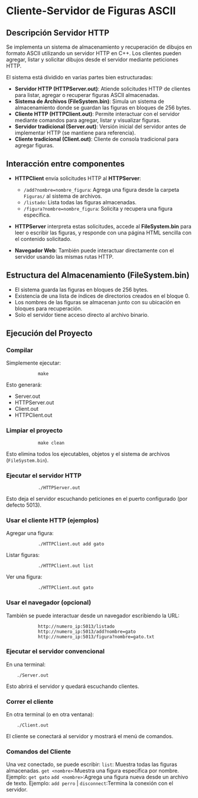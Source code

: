 # Cliente-Servidor de Figuras ASCII

## Descripción Servidor HTTP

Se implementa un sistema de almacenamiento y recuperación de dibujos en formato ASCII utilizando un servidor HTTP en C++. Los clientes pueden agregar, listar y solicitar dibujos desde el servidor mediante peticiones HTTP.

El sistema está dividido en varias partes bien estructuradas:

- **Servidor HTTP (HTTPServer.out)**: Atiende solicitudes HTTP de clientes para listar, agregar o recuperar figuras ASCII almacenadas.
- **Sistema de Archivos (FileSystem.bin)**: Simula un sistema de almacenamiento donde se guardan las figuras en bloques de 256 bytes.
- **Cliente HTTP (HTTPClient.out)**: Permite interactuar con el servidor mediante comandos para agregar, listar y visualizar figuras.
- **Servidor tradicional (Server.out)**: Versión inicial del servidor antes de implementar HTTP (se mantiene para referencia).
- **Cliente tradicional (Client.out)**: Cliente de consola tradicional para agregar figuras.

## Interacción entre componentes

- **HTTPClient** envía solicitudes HTTP al **HTTPServer**:
  - `/add?nombre=nombre_figura`: Agrega una figura desde la carpeta `Figuras/` al sistema de archivos.
  - `/listado`: Lista todas las figuras almacenadas.
  - `/figura?nombre=nombre_figura`: Solicita y recupera una figura específica.

- **HTTPServer** interpreta estas solicitudes, accede al **FileSystem.bin** para leer o escribir las figuras, y responde con una página HTML sencilla con el contenido solicitado.

- **Navegador Web**: También puede interactuar directamente con el servidor usando las mismas rutas HTTP.

## Estructura del Almacenamiento (FileSystem.bin)

- El sistema guarda las figuras en bloques de 256 bytes.
- Existencia de una lista de índices de directorios creados en el bloque 0.
- Los nombres de las figuras se almacenan junto con su ubicación en bloques para recuperación.
- Solo el servidor tiene acceso directo al archivo binario.

## Ejecución del Proyecto

### Compilar

Simplemente ejecutar:

                make

Esto generará:

- Server.out
- HTTPServer.out
- Client.out
- HTTPClient.out

### Limpiar el proyecto

                make clean

Esto elimina todos los ejecutables, objetos y el sistema de archivos (`FileSystem.bin`).

### Ejecutar el servidor HTTP

                ./HTTPServer.out

Esto deja el servidor escuchando peticiones en el puerto configurado (por defecto 5013).

### Usar el cliente HTTP (ejemplos)

Agregar una figura:

                ./HTTPClient.out add gato

Listar figuras:

                ./HTTPClient.out list

Ver una figura:

                ./HTTPClient.out gato

### Usar el navegador (opcional)

También se puede interactuar desde un navegador escribiendo la URL:

                http://numero_ip:5013/listado
                http://numero_ip:5013/add?nombre=gato
                http://numero_ip:5013/figura?nombre=gato.txt

### Ejecutar el servidor convencional

En una terminal:

        ./Server.out

Esto abrirá el servidor y quedará escuchando clientes.

### Correr el cliente

En otra terminal (o en otra ventana):

        ./Client.out

El cliente se conectará al servidor y mostrará el menú de comandos.

### Comandos del Cliente

Una vez conectado, se puede escribir:
`list`: Muestra todas las figuras almacenadas.
`get <nombre>`:Muestra una figura específica por nombre. Ejemplo: `get gato`
`add <nombre>`:Agrega una figura nueva desde un archivo de texto. Ejemplo: `add perro` |
`disconnect`:Termina la conexión con el servidor.
